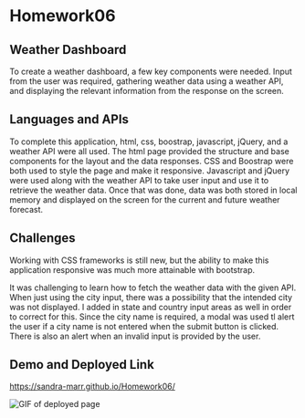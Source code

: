 # Homework06
## Weather Dashboard

To create a weather dashboard, a few key components were needed. Input from the user was required, gathering weather data using a weather API, and displaying the relevant information from the response on the screen. 

## Languages and APIs

To complete this application, html, css, boostrap, javascript, jQuery, and a weather API were all used. The html page provided the structure and base components for the layout and the data responses. CSS and Boostrap were both used to style the page and make it responsive. Javascript and jQuery were used along with the weather API to take user input and use it to retrieve the weather data. Once that was done, data was both stored in local memory and displayed on the screen for the current and future weather forecast. 

## Challenges

Working with CSS frameworks is still new, but the ability to make this application responsive was much more attainable with bootstrap. 

It was challenging to learn how to fetch the weather data with the given API. When just using the city input, there was a possibility that the intended city was not displayed. I added in state and country input areas as well in order to correct for this. Since the city name is required, a modal was used tl alert the user if a city name is not entered when the submit button is clicked. There is also an alert when an invalid input is provided by the user. 

## Demo and Deployed Link

https://sandra-marr.github.io/Homework06/

![GIF of deployed page](./assets/WeatherDashboard.gif)

